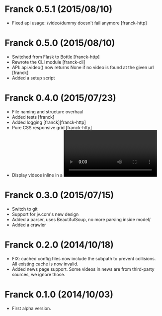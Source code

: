 # Franck 0.5.1 (2015/08/10)
  - Fixed api usage: /video/dummy doesn't fail anymore [franck-http]

# Franck 0.5.0 (2015/08/10)
  - Switched from Flask to Bottle [franck-http]
  - Rewrote the CLI module [franck-cli]
  - API: api.video() now returns None if no video is found at the given url [franck]
  - Added a setup script

# Franck 0.4.0 (2015/07/23)
  - File naming and structure overhaul
  - Added tests [franck]
  - Added logging [franck][franck-http]
  - Pure CSS responsive grid [franck-http]
  - Display videos inline in a <video> tag [franck-http]

# Franck 0.3.0 (2015/07/15)
  - Switch to git
  - Support for jv.com's new design
  - Added a parser, uses BeautifulSoup, no more parsing inside model/
  - Added a crawler

# Franck 0.2.0 (2014/10/18)
  - FIX: cached config files now include the subpath to prevent collisions. All existing cache is now invalid.
  - Added news page support. Some videos in news are from third-party sources, we ignore those.

# Franck 0.1.0 (2014/10/03)
  - First alpha version.
